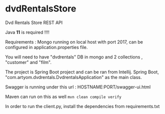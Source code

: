 # dvdRentalsStore
Dvd Rentals Store REST API


Java <b>11</b> is required !!!!


Requirements :
Mongo running on local host with port 2017, can be configured in application.properties file.

You will need to have "dvdrentals" DB in mongo
and 2 collections , "customer" and "film".

The project is Spring Boot project and can be ran from Intellij.
Spring Boot, "com.artyom.dvdrentals.DvdrentalsApplication" as the main class.

Swagger is running under this url : HOSTNAME:PORT/swagger-ui.html

Maven can run on this as well `mvn clean compile verify`

In order to run the client.py, install the dependencies from requirements.txt

